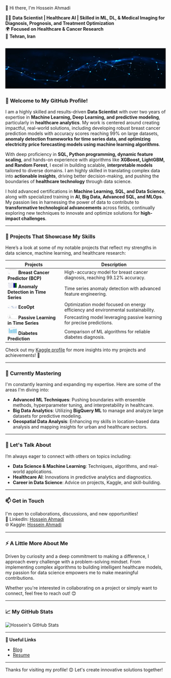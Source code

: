 👋 Hi there, I'm Hossein Ahmadi

👨‍💻 **Data Scientist | Healthcare AI | Skilled in ML, DL, & Medical Imaging for Diagnosis, Prognosis, and Treatment Optimization**  
🌍 **Focused on Healthcare & Cancer Research**  
📍 **Tehran, Iran**



![Image](1723743719283.jpg)
---

### 🚀 **Welcome to My GitHub Profile!**

I am a highly skilled and results-driven **Data Scientist** with over two years of expertise in **Machine Learning, Deep Learning, and predictive modeling**, particularly in **healthcare analytics**. My work is centered around creating impactful, real-world solutions, including developing robust breast cancer prediction models with accuracy scores reaching 99% on large datasets, **anomaly detection frameworks for time series data, and optimizing electricity price forecasting models using machine learning algorithms**.

With deep proficiency in **SQL, Python programming, dynamic feature scaling**, and hands-on experience with algorithms like **XGBoost, LightGBM, and Random Forest**, I excel in building scalable, **interpretable models** tailored to diverse domains. I am highly skilled in translating complex data into **actionable insights**, driving better decision-making, and pushing the boundaries of **healthcare technology** through data science.

I hold advanced certifications in **Machine Learning, SQL, and Data Science**, along with specialized training in **AI, Big Data, Advanced SQL, and MLOps**. My passion lies in harnessing the power of data to contribute to **transformative technological advancements** across fields, continually exploring new techniques to innovate and optimize solutions for **high-impact challenges**.

---

### 🔭 **Projects That Showcase My Skills**

Here’s a look at some of my notable projects that reflect my strengths in data science, machine learning, and healthcare research:

| Projects | Description |
| ------- | ----------- |
| <img src="Robust Breast Cancer Predictor (BCP).png" width="30"> **Breast Cancer Predictor (BCP)** | High-accuracy model for breast cancer diagnosis, reaching 99.12% accuracy. |
| <img src="Anomaly detection in time series.png" width="30"> **Anomaly Detection in Time Series** | Time series anomaly detection with advanced feature engineering. |
| <img src="EcoOpt.png" width="30"> **EcoOpt** | Optimization model focused on energy efficiency and environmental sustainability. |
| <img src="Passive Learning.png" width="30"> **Passive Learning in Time Series** | Forecasting model leveraging passive learning for precise predictions. |
| <img src="Diabetes Prediction.png" width="30"> **Diabetes Prediction** | Comparison of ML algorithms for reliable diabetes diagnosis. |

Check out my [Kaggle profile](https://www.kaggle.com/ahmadihossein) for more insights into my projects and achievements! 🌟

---

### 🌱 **Currently Mastering**

I'm constantly learning and expanding my expertise. Here are some of the areas I'm diving into:

- **Advanced ML Techniques**: Pushing boundaries with ensemble methods, hyperparameter tuning, and interpretability in healthcare.
- **Big Data Analytics**: Utilizing **BigQuery ML** to manage and analyze large datasets for predictive modeling.
- **Geospatial Data Analysis**: Enhancing my skills in location-based data analysis and mapping insights for urban and healthcare sectors.

---

### 💬 **Let's Talk About**

I’m always eager to connect with others on topics including:

- **Data Science & Machine Learning**: Techniques, algorithms, and real-world applications.
- **Healthcare AI**: Innovations in predictive analytics and diagnostics.
- **Career in Data Science**: Advice on projects, Kaggle, and skill-building.

---

### 📫 **Get in Touch**

I'm open to collaborations, discussions, and new opportunities!  
💼 LinkedIn: [Hossein Ahmadi](https://www.linkedin.com/in/hossein-ahmadii/)  
🌐 Kaggle: [Hossein Ahmadi](https://www.kaggle.com/ahmadihossein)

---

### ⚡ **A Little More About Me**

Driven by curiosity and a deep commitment to making a difference, I approach every challenge with a problem-solving mindset. From implementing complex algorithms to building intelligent healthcare models, my passion for data science empowers me to make meaningful contributions.

Whether you're interested in collaborating on a project or simply want to connect, feel free to reach out! 😊

---

### 📈 **My GitHub Stats**

![Hossein's GitHub Stats](https://github-readme-stats.vercel.app/api?username=ahmadi-hossein&show_icons=true&theme=radical)

---

**🔗 Useful Links**  
- [Blog](https://www.linkedin.com/groups/8165318/)  
- [Resume](https://www.linkedin.com/in/hossein-ahmadii/overlay/1724718739553/single-media-viewer/?type=DOCUMENT&profileId=ACoAADDOWDkBIkpA23E6RdF2inMvboSY5jD2OKg)  

---

Thanks for visiting my profile! 😊 Let's create innovative solutions together!
